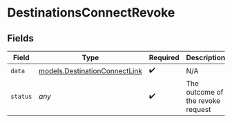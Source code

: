 # DestinationsConnectRevoke


## Fields

| Field                                                                          | Type                                                                           | Required                                                                       | Description                                                                    |
| ------------------------------------------------------------------------------ | ------------------------------------------------------------------------------ | ------------------------------------------------------------------------------ | ------------------------------------------------------------------------------ |
| `data`                                                                         | [models.DestinationConnectLink](../../models/shared/destinationconnectlink.md) | :heavy_check_mark:                                                             | N/A                                                                            |
| `status`                                                                       | *any*                                                                          | :heavy_check_mark:                                                             | The outcome of the revoke request                                              |